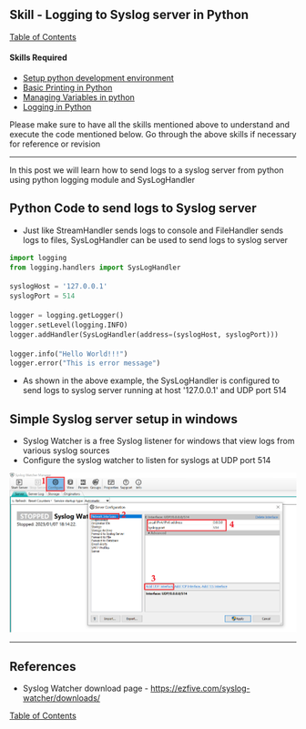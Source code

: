## Skill - Logging to Syslog server in Python

[Table of Contents](https://nagasudhir.blogspot.com/2020/04/taming-python-table-of-contents.html)

#### Skills Required
* [Setup python development environment](https://nagasudhir.blogspot.com/2020/04/setup-python-development-environment_14.html)
* [Basic Printing in Python](https://nagasudhir.blogspot.com/2020/04/basic-printing-in-python.html)
* [Managing Variables in python](https://nagasudhir.blogspot.com/2020/04/managing-variables-in-python.html)
* [Logging in Python](https://nagasudhir.blogspot.com/2022/11/logging-in-python.html)

Please make sure to have all the skills mentioned above to understand and execute the code mentioned below. Go through the above skills if necessary for reference or revision

<hr>

In this post we will learn how to send logs to a syslog server from python using python logging module and SysLogHandler

## Python Code to send logs to Syslog server 
* Just like StreamHandler sends logs to console and FileHandler sends logs to files, SysLogHandler can be used to send logs to syslog server

```py
import logging
from logging.handlers import SysLogHandler

syslogHost = '127.0.0.1'
syslogPort = 514

logger = logging.getLogger()
logger.setLevel(logging.INFO)
logger.addHandler(SysLogHandler(address=(syslogHost, syslogPort)))

logger.info("Hello World!!!")
logger.error("This is error message")

```

* As shown in the above example, the SysLogHandler is configured to send logs to syslog server running at host '127.0.0.1' and UDP port 514

## Simple Syslog server setup in windows
* Syslog Watcher is a free Syslog listener for windows that view logs from various syslog sources
* Configure the syslog watcher to listen for syslogs at UDP port 514

![syslog watcher config demo.png](https://github.com/nagasudhirpulla/taming_python/raw/master/blog/skills/assets/img/syslog%20watcher%20config%20demo.png)

<hr/>

## References
* Syslog Watcher download page - https://ezfive.com/syslog-watcher/downloads/

[Table of Contents](https://nagasudhir.blogspot.com/2020/04/taming-python-table-of-contents.html)
<!--stackedit_data:
eyJoaXN0b3J5IjpbLTg3NjI2NTE1NSwtMTMyMTMxNTgwOSwtMT
kyNDQ5NTg2Myw3NDUyNTAwNTAsLTEwMDc4OTI4MzMsLTYyNzc4
NDUxOCwtODgwMzU1Nzc4LC0xMjUwMjU3MTc3XX0=
-->